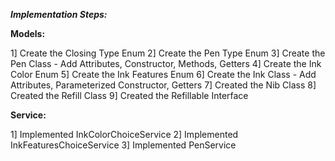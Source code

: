 ***Implementation Steps:***

**Models:**

1] Create the Closing Type Enum
2] Create the Pen Type Enum
3] Create the Pen Class - Add Attributes, Constructor, Methods, Getters
4] Create the Ink Color Enum
5] Create the Ink Features Enum
6] Create the Ink Class - Add Attributes, Parameterized Constructor, Getters
7] Created the Nib Class
8] Created the Refill Class
9] Created the Refillable Interface

**Service:**

1] Implemented InkColorChoiceService
2] Implemented InkFeaturesChoiceService
3] Implemented PenService
